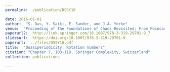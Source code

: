 ```yaml
---
permalink:  /publication/DSSY16

date: 2016-01-01
author:  "S. Das, Y. Saiki, E. Sander, and J.A. Yorke"
venue:  "Proceeding of The Foundations of Chaos Revisited: From Poincare to Recent Advancements"
paperurl2:  http://link.springer.com/10.1007/978-3-319-29701-9_7
slidesurl:  https://doi.org/10.1007/978-3-319-29701-9
paperurl:  ../files/DSSY16.pdf
title:  "Quasiperiodicity: Rotation numbers"
citation: "Chapter 7, 103-118, Springer Complexity, Switzerland"
collection: publications

---
```

